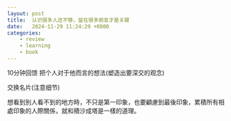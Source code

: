 ```yaml
---
layout: post
title:  认识很多人还不够，留在很多朋友才是关键
date:   2024-11-29 11:24:29 +0800
categories: 
    - review
    - learning
    - book
---
```


10分钟回馈 把个人对于他而言的想法(塑造出要深交的观念)

交换名片(注意细节)

想看到別人看不到的地方時，不只是第一印象，也要顧慮到最後印象，累積所有相處印象的人際關係，就和積沙成塔是一樣的道理。